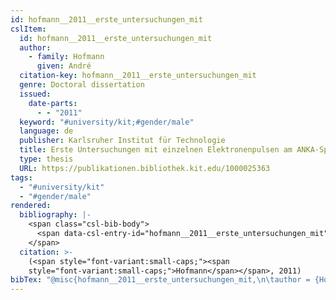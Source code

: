 ```yaml
---
id: hofmann__2011__erste_untersuchungen_mit
cslItem:
  id: hofmann__2011__erste_untersuchungen_mit
  author:
    - family: Hofmann
      given: André
  citation-key: hofmann__2011__erste_untersuchungen_mit
  genre: Doctoral dissertation
  issued:
    date-parts:
      - - "2011"
  keyword: "#university/kit;#gender/male"
  language: de
  publisher: Karlsruher Institut für Technologie
  title: Erste Untersuchungen mit einzelnen Elektronenpulsen am ANKA-Speicherring
  type: thesis
  URL: https://publikationen.bibliothek.kit.edu/1000025363
tags:
  - "#university/kit"
  - "#gender/male"
rendered:
  bibliography: |-
    <span class="csl-bib-body">
      <span data-csl-entry-id="hofmann__2011__erste_untersuchungen_mit" class="csl-entry"><span class='author-bib'>Hofmann</span>. <span class='date-bib'>(2011)</span>. <span class='title'><i><b><span style="font-style:normal;">Erste Untersuchungen mit einzelnen Elektronenpulsen am ANKA-Speicherring</span></b></i></span> [Doctoral dissertation, Karlsruher Institut für Technologie]. <span class='URL'><a href='https://publikationen.bibliothek.kit.edu/1000025363'>LINK</a></span></span>
    </span>
  citation: >-
    (<span style="font-variant:small-caps;"><span
    style="font-variant:small-caps;">Hofmann</span></span>, 2011)
bibTex: "@misc{hofmann__2011__erste_untersuchungen_mit,\n\tauthor = {Hofmann, Andr{\\' e}},\n\tyear = {2011},\n\tschool = {Karlsruher Institut f{\\\" u}r Technologie},\n\ttitle = {Erste {Untersuchungen} mit einzelnen {Elektronenpulsen} am {ANKA}-{Speicherring}},\n\ttype = {Doctoral dissertation},\n\turl = {https://publikationen.bibliothek.kit.edu/1000025363},\n}\n\n"
---
```

